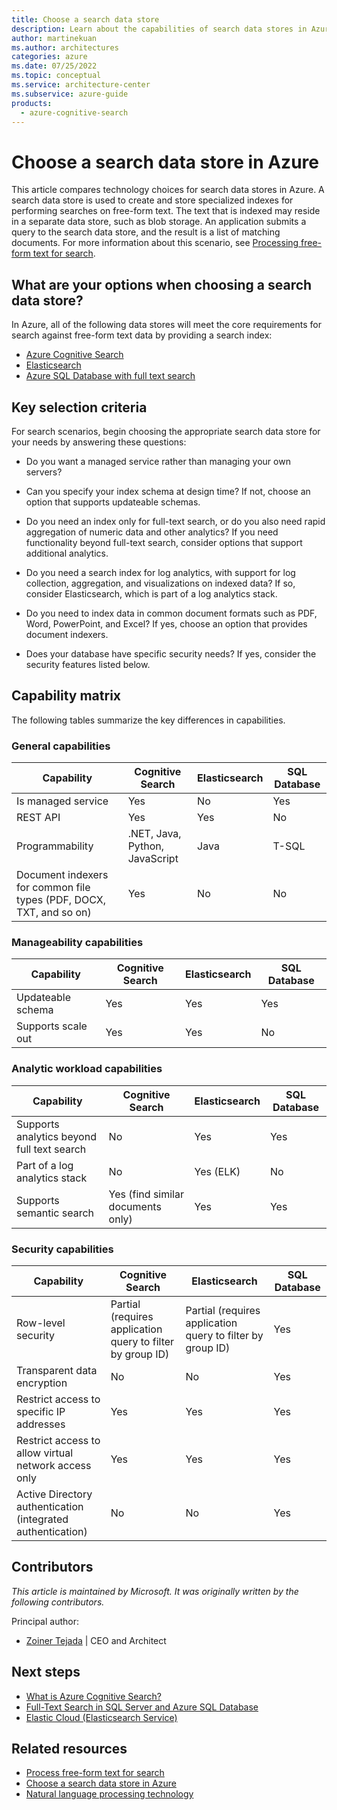 ```yaml
---
title: Choose a search data store
description: Learn about the capabilities of search data stores in Azure and the key criteria for choosing one that best matches your needs.
author: martinekuan
ms.author: architectures
categories: azure
ms.date: 07/25/2022
ms.topic: conceptual
ms.service: architecture-center
ms.subservice: azure-guide
products: 
  - azure-cognitive-search
---
```


# Choose a search data store in Azure

This article compares technology choices for search data stores in Azure. A search data store is used to create and store specialized indexes for performing searches on free-form text. The text that is indexed may reside in a separate data store, such as blob storage. An application submits a query to the search data store, and the result is a list of matching documents. For more information about this scenario, see [Processing free-form text for search](../scenarios/search.yml).

## What are your options when choosing a search data store?

In Azure, all of the following data stores will meet the core requirements for search against free-form text data by providing a search index:

- [Azure Cognitive Search](/azure/search/search-what-is-azure-search)
- [Elasticsearch](https://azuremarketplace.microsoft.com/marketplace/apps/elastic.ec-azure-pp)
- [Azure SQL Database with full text search](/sql/relational-databases/search/full-text-search)

## Key selection criteria

For search scenarios, begin choosing the appropriate search data store for your needs by answering these questions:

- Do you want a managed service rather than managing your own servers?

- Can you specify your index schema at design time? If not, choose an option that supports updateable schemas.

- Do you need an index only for full-text search, or do you also need rapid aggregation of numeric data and other analytics? If you need functionality beyond full-text search, consider options that support additional analytics.

- Do you need a search index for log analytics, with support for log collection, aggregation, and visualizations on indexed data? If so, consider Elasticsearch, which is part of a log analytics stack.

- Do you need to index data in common document formats such as PDF, Word, PowerPoint, and Excel? If yes, choose an option that provides document indexers.

- Does your database have specific security needs? If yes, consider the security features listed below.

## Capability matrix

The following tables summarize the key differences in capabilities.

### General capabilities

| Capability | Cognitive Search | Elasticsearch | SQL Database |
| --- | --- | --- | --- |
| Is managed service | Yes | No | Yes |
| REST API | Yes | Yes | No |
| Programmability | .NET, Java, Python, JavaScript | Java | T-SQL |
| Document indexers for common file types (PDF, DOCX, TXT, and so on) | Yes | No | No |

### Manageability capabilities

| Capability | Cognitive Search | Elasticsearch | SQL Database |
| --- | --- | --- | --- |
| Updateable schema | Yes | Yes | Yes |
| Supports scale out  | Yes | Yes | No |

### Analytic workload capabilities

| Capability | Cognitive Search | Elasticsearch | SQL Database |
| --- | --- | --- | --- |
| Supports analytics beyond full text search | No | Yes | Yes |
| Part of a log analytics stack | No | Yes (ELK) | No |
| Supports semantic search | Yes (find similar documents only) | Yes | Yes |

### Security capabilities

| Capability | Cognitive Search | Elasticsearch | SQL Database |
| --- | --- | --- | --- |
| Row-level security | Partial (requires application query to filter by group ID) | Partial (requires application query to filter by group ID) | Yes |
| Transparent data encryption | No | No | Yes |
| Restrict access to specific IP addresses | Yes | Yes | Yes |
| Restrict access to allow virtual network access only | Yes | Yes | Yes |
| Active Directory authentication (integrated authentication) | No | No | Yes |

## Contributors

*This article is maintained by Microsoft. It was originally written by the following contributors.*

Principal author:

- [Zoiner Tejada](https://www.linkedin.com/in/zoinertejada) | CEO and Architect

## Next steps

- [What is Azure Cognitive Search?](/azure/search/search-what-is-azure-search)
- [Full-Text Search in SQL Server and Azure SQL Database](/sql/relational-databases/search/full-text-search)
- [Elastic Cloud (Elasticsearch Service)](https://azuremarketplace.microsoft.com/marketplace/apps/elastic.ec-azure-pp)

## Related resources

- [Process free-form text for search](../scenarios/search.yml)
- [Choose a search data store in Azure](../technology-choices/search-options.md)
- [Natural language processing technology](../technology-choices/natural-language-processing.yml)
